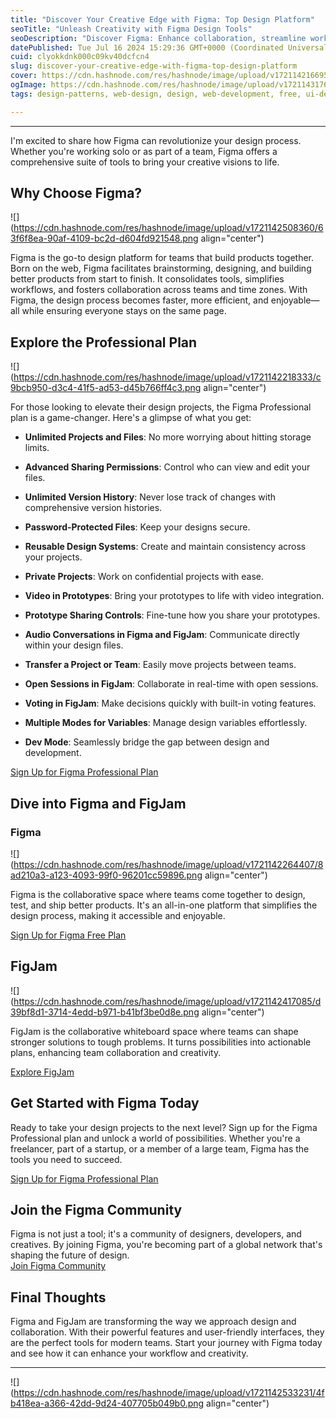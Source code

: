 ```yaml
---
title: "Discover Your Creative Edge with Figma: Top Design Platform"
seoTitle: "Unleash Creativity with Figma Design Tools"
seoDescription: "Discover Figma: Enhance collaboration, streamline workflows, and bring your visions to life for creative teams"
datePublished: Tue Jul 16 2024 15:29:36 GMT+0000 (Coordinated Universal Time)
cuid: clyokkdnk000c09kv40dcfcn4
slug: discover-your-creative-edge-with-figma-top-design-platform
cover: https://cdn.hashnode.com/res/hashnode/image/upload/v1721142166958/7d3b064d-4f47-4b13-9e7a-50f83e895f57.png
ogImage: https://cdn.hashnode.com/res/hashnode/image/upload/v1721143176279/0bffe6f3-a144-4d7d-87b3-48d92c8c652d.png
tags: design-patterns, web-design, design, web-development, free, ui-design, graphic-design, graphics, collaboration, figma, uiux, ui-ux-designer, designtools, figjam

---
```


---

I'm excited to share how Figma can revolutionize your design process. Whether you're working solo or as part of a team, Figma offers a comprehensive suite of tools to bring your creative visions to life.

## Why Choose Figma?

![](https://cdn.hashnode.com/res/hashnode/image/upload/v1721142508360/63f6f8ea-90af-4109-bc2d-d604fd921548.png align="center")

Figma is the go-to design platform for teams that build products together. Born on the web, Figma facilitates brainstorming, designing, and building better products from start to finish. It consolidates tools, simplifies workflows, and fosters collaboration across teams and time zones. With Figma, the design process becomes faster, more efficient, and enjoyable—all while ensuring everyone stays on the same page.

## Explore the Professional Plan

![](https://cdn.hashnode.com/res/hashnode/image/upload/v1721142218333/c9bcb950-d3c4-41f5-ad53-d45b766ff4c3.png align="center")

For those looking to elevate their design projects, the Figma Professional plan is a game-changer. Here's a glimpse of what you get:

* **Unlimited Projects and Files**: No more worrying about hitting storage limits.
    
* **Advanced Sharing Permissions**: Control who can view and edit your files.
    
* **Unlimited Version History**: Never lose track of changes with comprehensive version histories.
    
* **Password-Protected Files**: Keep your designs secure.
    
* **Reusable Design Systems**: Create and maintain consistency across your projects.
    
* **Private Projects**: Work on confidential projects with ease.
    
* **Video in Prototypes**: Bring your prototypes to life with video integration.
    
* **Prototype Sharing Controls**: Fine-tune how you share your prototypes.
    
* **Audio Conversations in Figma and FigJam**: Communicate directly within your design files.
    
* **Transfer a Project or Team**: Easily move projects between teams.
    
* **Open Sessions in FigJam**: Collaborate in real-time with open sessions.
    
* **Voting in FigJam**: Make decisions quickly with built-in voting features.
    
* **Multiple Modes for Variables**: Manage design variables effortlessly.
    
* **Dev Mode**: Seamlessly bridge the gap between design and development.
    

[Sign Up for Figma Professional Plan](https://psxid.figma.com/z3lmk6rkt09s-ouafk)

## Dive into Figma and FigJam

### Figma

![](https://cdn.hashnode.com/res/hashnode/image/upload/v1721142264407/8ad210a3-a123-4093-99f0-96201cc59896.png align="center")

Figma is the collaborative space where teams come together to design, test, and ship better products. It's an all-in-one platform that simplifies the design process, making it accessible and enjoyable.

[Sign Up for Figma Free Plan](https://psxid.figma.com/q481s334y5ma)

## FigJam

![](https://cdn.hashnode.com/res/hashnode/image/upload/v1721142417085/d39bf8d1-3714-4edd-b971-b41bf3be0d8e.png align="center")

FigJam is the collaborative whiteboard space where teams can shape stronger solutions to tough problems. It turns possibilities into actionable plans, enhancing team collaboration and creativity.

[Explore FigJam](https://psxid.figma.com/0evi0e44xvkv-lpaypq)

## Get Started with Figma Today

Ready to take your design projects to the next level? Sign up for the Figma Professional plan and unlock a world of possibilities. Whether you're a freelancer, part of a startup, or a member of a large team, Figma has the tools you need to succeed.

[Sign Up for Figma Professional Plan](https://psxid.figma.com/z3lmk6rkt09s-ouafk)

## Join the Figma Community

Figma is not just a tool; it's a community of designers, developers, and creatives. By joining Figma, you're becoming part of a global network that's shaping the future of design.  
[Join Figma Community](https://psxid.figma.com/q481s334y5ma)

## Final Thoughts

Figma and FigJam are transforming the way we approach design and collaboration. With their powerful features and user-friendly interfaces, they are the perfect tools for modern teams. Start your journey with Figma today and see how it can enhance your workflow and creativity.

---

![](https://cdn.hashnode.com/res/hashnode/image/upload/v1721142533231/4fb418ea-a366-42dd-9d24-407705b049b0.png align="center")
